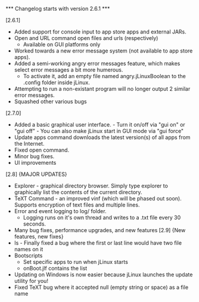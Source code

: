 *** Changelog starts with version 2.6.1 ***

[2.6.1] 
- Added support for console input to app store apps and external JARs.
- Open and URL command open files and urls (respectively)
    - Available on GUI platforms only
- Worked towards a new error message system (not available to app store apps).
- Added a semi-working angry error messages feature, which makes select error messages a bit more humerous.
    - To activate it, add an empty file named angry.jLinuxBoolean to the .config folder inside jLinux.
- Attempting to run a non-existant program will no longer output 2 similar error messages.
- Squashed other various bugs

[2.7.0]
- Added a basic graphical user interface.
        - Turn it on/off via "gui on" or "gui off"
        - You can also make jLinux start in GUI mode via "gui force"
- Update apps command downloads the latest version(s) of all apps from the Internet.
- Fixed open command.
- Minor bug fixes.
- UI improvements

[2.8] {MAJOR UPDATES}
- Explorer - graphical directory browser. Simply type explorer to graphically list the contents of the current directory.
- TeXT Command - an improved vinf (which will be phased out soon). Supports encryption of text files and multiple lines.
- Error and event logging to log/ folder.
    - Logging runs on it's own thread and writes to a .txt file every 30 seconds.
- Many bug fixes, performance upgrades, and new features
[2.9] {New features, new fixes}
- ls - Finally fixed a bug where the first or last line would have two file names on it
- Bootscripts
    - Set specific apps to run when jLinux starts
    - onBoot.jlf contains the list
- Updating on Windows is now easier because jLinux launches the update utility for you!
- Fixed TeXT bug where it accepted null (empty string or space) as a file name
